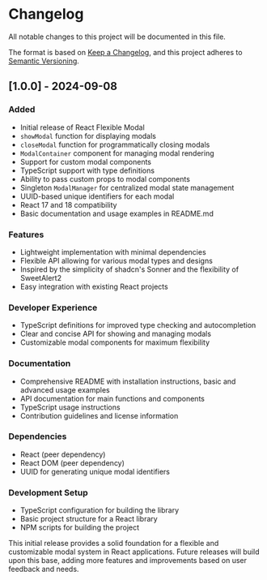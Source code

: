 # Changelog

All notable changes to this project will be documented in this file.

The format is based on [Keep a Changelog](https://keepachangelog.com/en/1.0.0/),
and this project adheres to [Semantic Versioning](https://semver.org/spec/v2.0.0.html).

## [1.0.0] - 2024-09-08

### Added

- Initial release of React Flexible Modal
- `showModal` function for displaying modals
- `closeModal` function for programmatically closing modals
- `ModalContainer` component for managing modal rendering
- Support for custom modal components
- TypeScript support with type definitions
- Ability to pass custom props to modal components
- Singleton `ModalManager` for centralized modal state management
- UUID-based unique identifiers for each modal
- React 17 and 18 compatibility
- Basic documentation and usage examples in README.md

### Features

- Lightweight implementation with minimal dependencies
- Flexible API allowing for various modal types and designs
- Inspired by the simplicity of shadcn's Sonner and the flexibility of SweetAlert2
- Easy integration with existing React projects

### Developer Experience

- TypeScript definitions for improved type checking and autocompletion
- Clear and concise API for showing and managing modals
- Customizable modal components for maximum flexibility

### Documentation

- Comprehensive README with installation instructions, basic and advanced usage examples
- API documentation for main functions and components
- TypeScript usage instructions
- Contribution guidelines and license information

### Dependencies

- React (peer dependency)
- React DOM (peer dependency)
- UUID for generating unique modal identifiers

### Development Setup

- TypeScript configuration for building the library
- Basic project structure for a React library
- NPM scripts for building the project

This initial release provides a solid foundation for a flexible and customizable modal system in React applications. Future releases will build upon this base, adding more features and improvements based on user feedback and needs.
